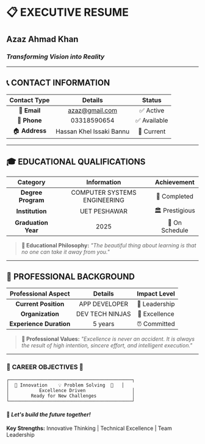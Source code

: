 # 📋 **EXECUTIVE RESUME**

## Azaz Ahmad Khan

### *Transforming Vision into Reality*

---

## 📞 **CONTACT INFORMATION**

| **Contact Type** | **Details** | **Status** |
|:----------------:|:-----------:|:----------:|
| 📧 **Email** | azaz@gmail.com | ✅ Active |
| 📱 **Phone** | 03318590654 | ✅ Available |
| 🏠 **Address** | Hassan Khel Issaki Bannu | 📍 Current |

---

## 🎓 **EDUCATIONAL QUALIFICATIONS**

| **Category** | **Information** | **Achievement** |
|:------------:|:---------------:|:---------------:|
| **Degree Program** | COMPUTER SYSTEMS ENGINEERING | 🌟 Completed |
| **Institution** | UET PESHAWAR | 🏛️ Prestigious |
| **Graduation Year** | 2025 | 📅 On Schedule |

> **🎯 Educational Philosophy:**
> *"The beautiful thing about learning is that no one can take it away from you."*

---

## 💼 **PROFESSIONAL BACKGROUND**

| **Professional Aspect** | **Details** | **Impact Level** |
|:------------------------:|:-----------:|:----------------:|
| **Current Position** | APP DEVELOPER | 🎯 Leadership |
| **Organization** | DEV TECH NINJAS | 🏢 Excellence |
| **Experience Duration** | 5 years | ⏰ Committed |

> **💪 Professional Values:**
> *"Excellence is never an accident. It is always the result of high intention, sincere effort, and intelligent execution."*

---

### 🌟 **CAREER OBJECTIVES** 🌟

```
┌─────────────────────────────────────────────┐
│  🚀 Innovation    💡 Problem Solving  🎯   │
│           Excellence Driven                 │
│        Ready for New Challenges             │
└─────────────────────────────────────────────┘
```

#### 🤝 *Let's build the future together!*

**Key Strengths:** Innovative Thinking | Technical Excellence | Team Leadership

